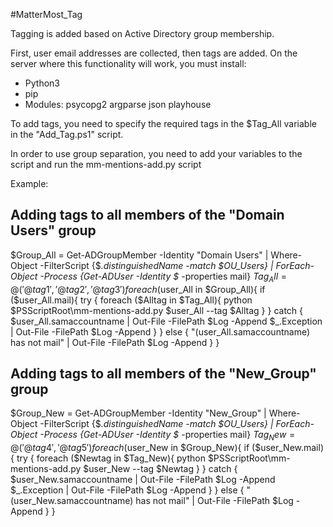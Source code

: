 #MatterMost_Tag

Tagging is added based on Active Directory group membership.

First, user email addresses are collected, then tags are added.
On the server where this functionality will work, you must install:
- Python3
- pip
- Modules: psycopg2 argparse json playhouse

To add tags, you need to specify the required tags in the $Tag_All variable in the "Add_Tag.ps1" script.

In order to use group separation, you need to add your variables to the script and run the mm-mentions-add.py script

Example:
## Adding tags to all members of the "Domain Users" group
$Group_All = Get-ADGroupMember -Identity "Domain Users" | Where-Object -FilterScript {$_.distinguishedName -match $OU_Users} | ForEach-Object -Process {Get-ADUser -Identity $_ -properties mail}
$Tag_All = @('@tag1','@tag2','@tag3')
foreach ($user_All in $Group_All){
     if ($user_All.mail){
         try {
             foreach ($Alltag in $Tag_All){
                 python $PSScriptRoot\mm-mentions-add.py $user_All --tag $Alltag
             }
         }
         catch {
             $user_All.samaccountname | Out-File -FilePath $Log -Append
             $_.Exception | Out-File -FilePath $Log -Append
         }
     }
     else {
         "$($user_All.samaccountname) has not mail" | Out-File -FilePath $Log -Append
     }
}

## Adding tags to all members of the "New_Group" group
$Group_New = Get-ADGroupMember -Identity "New_Group" | Where-Object -FilterScript {$_.distinguishedName -match $OU_Users} | ForEach-Object -Process {Get-ADUser -Identity $_ -properties mail}
$Tag_New = @('@tag4','@tag5')
foreach ($user_New in $Group_New){
     if ($user_New.mail){
         try {
             foreach ($Newtag in $Tag_New){
                 python $PSScriptRoot\mm-mentions-add.py $user_New --tag $Newtag
             }
         }
         catch {
             $user_New.samaccountname | Out-File -FilePath $Log -Append
             $_.Exception | Out-File -FilePath $Log -Append
         }
     }
     else {
         "$($user_New.samaccountname) has not mail" | Out-File -FilePath $Log -Append
     }
}
